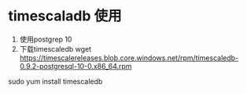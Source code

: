 # timescaladb 使用

1. 使用postgrep 10
2. 下载timescaledb
wget https://timescalereleases.blob.core.windows.net/rpm/timescaledb-0.9.2-postgresql-10-0.x86_64.rpm

sudo yum install timescaledb